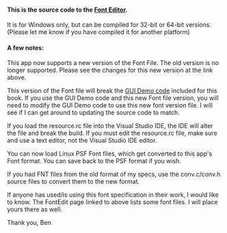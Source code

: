 #### This is the source code to the [Font Editor](https://www.fysnet.net/fontedit/index.htm).

It is for Windows only, but can be compiled for 32-bit or 64-bit versions.
(Please let me know if you have compiled it for another platform)

#### A few notes:
This app now supports a new version of the Font File.  The old version is no longer supported.  Please see the changes for this new version at the link above.

This version of the Font file will break the [GUI Demo code](https://github.com/fysnet/FYSOS/tree/master/main/gui/source/gui_demo) included for this book.  If you use the GUI Demo code and this new Font file version, you will need to modify the GUI Demo code to use this new font version file.  I will see if I can get around to updating the source code to match.

If you load the resource.rc file into the Visual Studio IDE, the IDE will alter the file and break the build.  If you must edit the resource.rc file, make sure and use a text editor, not the Visual Studio IDE editor.

You can now load Linux PSF Font files, which get converted to this app's Font format.  You can save back to the PSF format if you wish.

If you had FNT files from the old format of my specs, use the conv.c/conv.h source files to convert them to the new format.

If anyone has used/is using this font specification in their work, I would like to know.  The FontEdit page linked to above lists some font files.  I will place yours there as well.

Thank you,
Ben
